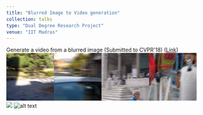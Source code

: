 ```yaml
---
title: "Blurred Image to Video generation"
collection: talks
type: "Dual Degree Research Project"
venue: "IIT Madras"
---
```


Generate a video from a blurred image (Submitted to CVPR'18) ([Link](https://github.com/anshulbshah/Blurred-Image-to-Video))
 ![alt text](https://github.com/anshulbshah/Blurred-Image-to-Video/blob/master/bl.png) 
<img src='https://github.com/anshulbshah/Blurred-Image-to-Video/blob/master/out.gif'>
![alt text](https://github.com/anshulbshah/Blurred-Image-to-Video/blob/master/out.gif) 

